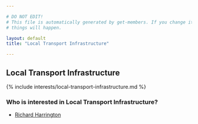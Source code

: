 ```yaml
---

# DO NOT EDIT!
# This file is automatically generated by get-members. If you change it, bad
# things will happen.

layout: default
title: "Local Transport Infrastructure"

---
```


## Local Transport Infrastructure

{% include interests/local-transport-infrastructure.md %}

### Who is interested in Local Transport Infrastructure?


* [Richard Harrington](/members/richard-harrington.html)
